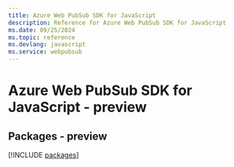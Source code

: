 ```yaml
---
title: Azure Web PubSub SDK for JavaScript
description: Reference for Azure Web PubSub SDK for JavaScript
ms.date: 09/25/2024
ms.topic: reference
ms.devlang: javascript
ms.service: webpubsub
---
```

# Azure Web PubSub SDK for JavaScript - preview
## Packages - preview
[!INCLUDE [packages](web-pubsub-index.md)]